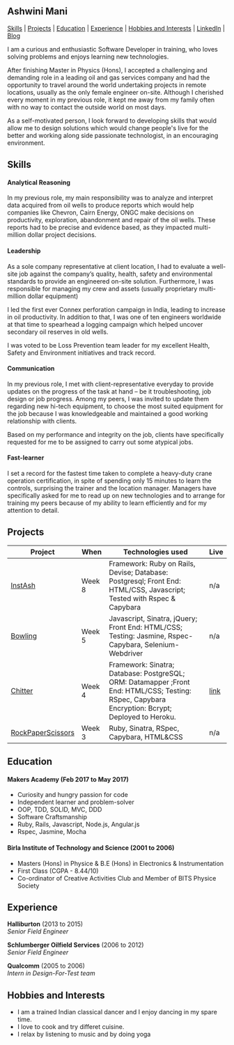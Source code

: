 ## Ashwini Mani

[Skills](#skills) | [Projects](#projects) | [Education](#education) | [Experience](#experience) | [Hobbies and Interests](#hobbies-and-interests) | [LinkedIn](https://www.linkedin.com/in/ashwini-mani-b8012358) | [Blog](https://medium.com/@Aagni)

<p>I am a curious and enthusiastic Software Developer in training, who loves solving problems and enjoys learning new technologies.</p>

<p>After finishing Master in Physics (Hons), I accepted a challenging and demanding role in a leading oil and gas services company and had the opportunity to travel around the world undertaking projects in remote locations, usually as the only female engineer on-site. Although I cherished every moment in my previous role, it kept me away from my family often with no way to contact the outside world on most days.</p>

<p>As a self-motivated person, I look forward to developing skills that would allow me to design solutions which would change people's live for the better and working along side passionate technologist, in an encouraging environment.</p>


## Skills

#### Analytical Reasoning

In my previous role, my main responsibility was to analyze and interpret data acquired from oil wells to produce reports which would help companies like Chevron, Cairn Energy, ONGC make decisions on productivity, exploration, abandonment and repair of the oil wells. These reports had to be precise and evidence based, as they impacted multi-million dollar project decisions.

#### Leadership

<p>As a sole company representative at client location, I had to evaluate a well-site job against the company’s quality, health, safety and environmental standards to provide an engineered on-site solution. Furthermore, I was responsible for managing my crew and assets (usually proprietary multi-million dollar equipment)</p>
<p>I led the first ever Connex perforation campaign in India, leading to increase in oil productivity. In addition to that, I was one of ten engineers worldwide at that time to spearhead a logging campaign which helped uncover secondary oil reserves in old wells.</p>
<p>I was voted to be Loss Prevention team leader for my excellent Health, Safety and Environment initiatives and track record.</p>

#### Communication

<p>In my previous role, I met with client-representative everyday to provide updates on the progress of the task at hand – be it troubleshooting, job design or job progress. Among my peers, I was invited to update them regarding new hi-tech equipment, to choose the most suited equipment for the job because I was knowledgeable and maintained a good working relationship with clients. </p>
<p>Based on my performance and integrity on the job, clients have specifically requested for me to be assigned to carry out some atypical jobs.</p>

#### Fast-learner

<p>I set a record for the fastest time taken to complete a heavy-duty crane operation certification, in spite of spending only 15 minutes to learn the controls, surprising the trainer and the location manager. Managers have specifically asked for me to read up on new technologies and to arrange for training my peers because of my ability to learn efficiently and for my attention to detail.</p>

## Projects
| Project                                                                                                                        | When                                                                                          | Technologies used                                          | Live                                          
|---------------------------------------------------------------------------------------------------------------------------------|--------------------------------------------------------------------------------------------------|-------------------------------------------------------|-------------------------------------------------------|
| [InstAsh](https://github.com/AAMani5/instagram-challenge) | Week 8  | Framework: Ruby on Rails, Devise; Database: Postgresql; Front End: HTML/CSS, Javascript; Tested with Rspec & Capybara| n/a |
| [Bowling](https://github.com/AAMani5/bowling-challenge) | Week 5 | Javascript, Sinatra, jQuery; Front End: HTML/CSS; Testing: Jasmine, Rspec-Capybara, Selenium-Webdriver | n/a |
| [Chitter](https://github.com/AAMani5/chitter-challenge) | Week 4 | Framework: Sinatra; Database: PostgreSQL; ORM: Datamapper ;Front End: HTML/CSS; Testing: RSpec, Capybara Encryption: Bcrypt; Deployed to Heroku. | [link](https://chitter-ash.herokuapp.com) |
| [RockPaperScissors](https://github.com/AAMani5/rps-challenge) | Week 3 | Ruby, Sinatra, RSpec, Capybara, HTML&CSS | n/a |

## Education

#### Makers Academy (Feb 2017 to May 2017)

- Curiosity and hungry passion for code
- Independent learner and problem-solver
- OOP, TDD, SOLID, MVC, DDD
- Software Craftsmanship
- Ruby, Rails, Javascript, Node.js, Angular.js
- Rspec, Jasmine, Mocha

#### Birla Institute of Technology and Science (2001 to 2006)

- Masters (Hons) in Physice & B.E (Hons) in Electronics & Instrumentation
- First Class (CGPA - 8.44/10)
- Co-ordinator of Creative Activities Club and Member of BITS Physice Society


## Experience

**Halliburton** (2013 to 2015)   
*Senior Field Engineer* 

**Schlumberger Oilfield Services** (2006 to 2012)    
*Senior Field Engineer*  

**Qualcomm** (2005 to 2006)    
*Intern in Design-For-Test team*
 
## Hobbies and Interests

- I am a trained Indian classical dancer and I enjoy dancing in my spare time. 
- I love to cook and try differet cuisine.
- I relax by listening to music and by doing yoga


